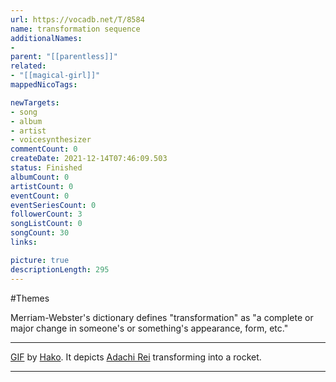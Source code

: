 ```yaml
---
url: https://vocadb.net/T/8584
name: transformation sequence
additionalNames: 
- 
parent: "[[parentless]]"
related:
- "[[magical-girl]]"
mappedNicoTags:

newTargets:
- song
- album
- artist
- voicesynthesizer
commentCount: 0
createDate: 2021-12-14T07:46:09.503
status: Finished
albumCount: 0
artistCount: 0
eventCount: 0
eventSeriesCount: 0
followerCount: 3
songListCount: 0
songCount: 30
links: 

picture: true
descriptionLength: 295
---
```


#Themes

Merriam-Webster's dictionary defines "transformation" as "a complete or major change in someone's or something's appearance, form, etc."

---
[GIF](https://piapro.jp/t/qNAK) by [Hako](https://piapro.jp/hako85_85). It depicts [Adachi Rei](https://vocadb.net/Ar/134059) transforming into a rocket.

---

